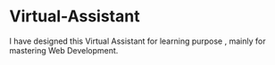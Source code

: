 # Virtual-Assistant
I have designed this Virtual Assistant for learning purpose , mainly for mastering Web Development.
